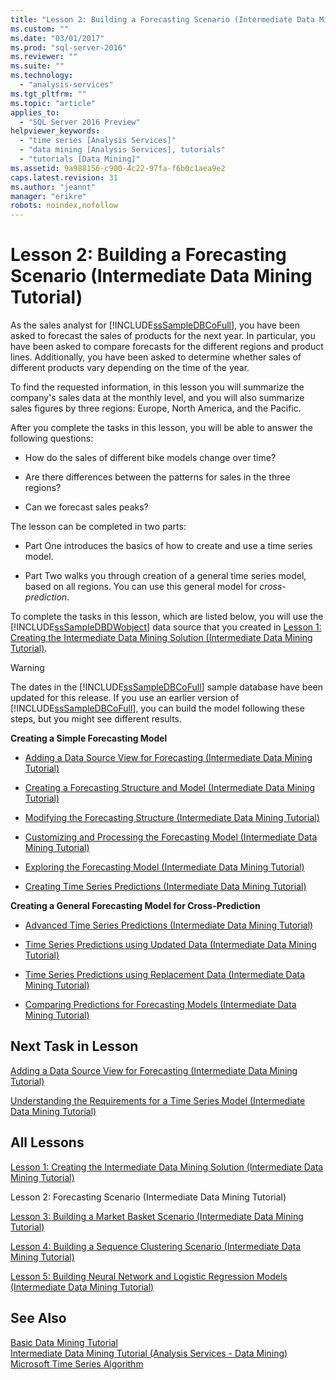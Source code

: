 ```yaml
---
title: "Lesson 2: Building a Forecasting Scenario (Intermediate Data Mining Tutorial) | Microsoft Docs"
ms.custom: ""
ms.date: "03/01/2017"
ms.prod: "sql-server-2016"
ms.reviewer: ""
ms.suite: ""
ms.technology: 
  - "analysis-services"
ms.tgt_pltfrm: ""
ms.topic: "article"
applies_to: 
  - "SQL Server 2016 Preview"
helpviewer_keywords: 
  - "time series [Analysis Services]"
  - "data mining [Analysis Services], tutorials"
  - "tutorials [Data Mining]"
ms.assetid: 9a988156-c900-4c22-97fa-f6b0c1aea9e2
caps.latest.revision: 31
ms.author: "jeannt"
manager: "erikre"
robots: noindex,nofollow
---
```

# Lesson 2: Building a Forecasting Scenario (Intermediate Data Mining Tutorial)
As the sales analyst for [!INCLUDE[ssSampleDBCoFull](../a9notintoc/includes/sssampledbcofull-md.md)], you have been asked to forecast the sales of products for the next year. In particular, you have been asked to compare forecasts for the different regions and product lines. Additionally, you have been asked to determine whether sales of different products vary depending on the time of the year.  
  
To find the requested information, in this lesson you will summarize the company's sales data at the monthly level, and you will also summarize sales figures by three regions: Europe, North America, and the Pacific.  
  
After you complete the tasks in this lesson, you will be able to answer the following questions:  
  
-   How do the sales of different bike models change over time?  
  
-   Are there differences between the patterns for sales in the three regions?  
  
-   Can we forecast sales peaks?  
  
The lesson can be completed in two parts:  
  
-   Part One introduces the basics of how to create and use a time series model.  
  
-   Part Two walks you through creation of a general time series model, based on all regions. You can use this general model for *cross-prediction*.  
  
To complete the tasks in this lesson, which are listed below, you will use the [!INCLUDE[ssSampleDBDWobject](../a9notintoc/includes/sssampledbdwobject-md.md)] data source that you created in [Lesson 1: Creating the Intermediate Data Mining Solution &#40;Intermediate Data Mining Tutorial&#41;](../a9notintoc/d8e3f89f-091c-434e-8f67-639f073edcdf.md).  
  
> [!WARNING]  
> The dates in the [!INCLUDE[ssSampleDBCoFull](../a9notintoc/includes/sssampledbcofull-md.md)] sample database have been updated for this release. If you use an earlier version of [!INCLUDE[ssSampleDBCoFull](../a9notintoc/includes/sssampledbcofull-md.md)], you can build the model following these steps, but you might see different results.  
  
**Creating a Simple Forecasting Model**  
  
-   [Adding a Data Source View for Forecasting &#40;Intermediate Data Mining Tutorial&#41;](../a9notintoc/adding-a-data-source-view-for-forecasting-intermediate-data-mining-tutorial.md)  
  
-   [Creating a Forecasting Structure and Model &#40;Intermediate Data Mining Tutorial&#41;](../a9notintoc/creating-a-forecasting-structure-and-model-intermediate-data-mining-tutorial.md)  
  
-   [Modifying the Forecasting Structure &#40;Intermediate Data Mining Tutorial&#41;](../a9notintoc/modifying-the-forecasting-structure-intermediate-data-mining-tutorial.md)  
  
-   [Customizing and Processing the Forecasting Model &#40;Intermediate Data Mining Tutorial&#41;](../a9notintoc/4bd25e15-9d9e-4528-b7bc-ccb856643aec.md)  
  
-   [Exploring the Forecasting Model &#40;Intermediate Data Mining Tutorial&#41;](../a9notintoc/exploring-the-forecasting-model-intermediate-data-mining-tutorial.md)  
  
-   [Creating Time Series Predictions &#40;Intermediate Data Mining Tutorial&#41;](../a9notintoc/creating-time-series-predictions-intermediate-data-mining-tutorial.md)  
  
**Creating a General Forecasting Model for Cross-Prediction**  
  
-   [Advanced Time Series Predictions &#40;Intermediate Data Mining Tutorial&#41;](../a9notintoc/advanced-time-series-predictions-intermediate-data-mining-tutorial.md)  
  
-   [Time Series Predictions using Updated Data &#40;Intermediate Data Mining Tutorial&#41;](../a9notintoc/time-series-predictions-using-updated-data-intermediate-data-mining-tutorial.md)  
  
-   [Time Series Predictions using Replacement Data &#40;Intermediate Data Mining Tutorial&#41;](../a9notintoc/a23a6e1d-1d49-41ea-8314-925dc8e4df5e.md)  
  
-   [Comparing Predictions for Forecasting Models &#40;Intermediate Data Mining Tutorial&#41;](../a9notintoc/comparing-predictions-for-forecasting-models-intermediate-data-mining-tutorial.md)  
  
## Next Task in Lesson  
[Adding a Data Source View for Forecasting &#40;Intermediate Data Mining Tutorial&#41;](../a9notintoc/adding-a-data-source-view-for-forecasting-intermediate-data-mining-tutorial.md)  
  
[Understanding the Requirements for a Time Series Model &#40;Intermediate Data Mining Tutorial&#41;](../a9notintoc/1ce2b3e3-108a-4f7e-985f-a20b816d0da7.md)  
  
## All Lessons  
[Lesson 1: Creating the Intermediate Data Mining Solution &#40;Intermediate Data Mining Tutorial&#41;](../a9notintoc/d8e3f89f-091c-434e-8f67-639f073edcdf.md)  
  
Lesson 2: Forecasting Scenario (Intermediate Data Mining Tutorial)  
  
[Lesson 3: Building a Market Basket Scenario &#40;Intermediate Data Mining Tutorial&#41;](../a9notintoc/lesson-3-building-a-market-basket-scenario-intermediate-data-mining-tutorial.md)  
  
[Lesson 4: Building a Sequence Clustering Scenario &#40;Intermediate Data Mining Tutorial&#41;](../a9notintoc/63436bbd-0f73-4012-b6f1-358c81e4d92a.md)  
  
[Lesson 5: Building Neural Network and Logistic Regression Models &#40;Intermediate Data Mining Tutorial&#41;](../a9notintoc/42c3701a-1fd2-44ff-b7de-377345bbbd6b.md)  
  
## See Also  
[Basic Data Mining Tutorial](../a9notintoc/basic-data-mining-tutorial.md)  
[Intermediate Data Mining Tutorial &#40;Analysis Services - Data Mining&#41;](../a9notintoc/intermediate-data-mining-tutorial-analysis-services-data-mining.md)  
[Microsoft Time Series Algorithm](../analysis-services/data-mining/microsoft-time-series-algorithm.md)  
  
